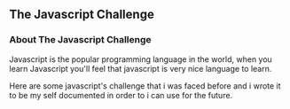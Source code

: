 ## The Javascript Challenge

### About The Javascript Challenge
Javascript is the popular programming language in the world, when you learn Javascript you'll feel that javascript 
is very nice language to learn.

Here are some javascript's challenge that i was faced before and i wrote it to be my self documented in order to 
i can use for the future.

